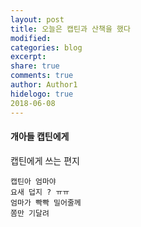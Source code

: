 ```yaml
---
layout: post
title: 오늘은 캡틴과 산책을 했다
modified:
categories: blog
excerpt:
share: true
comments: true
author: Author1
hidelogo: true
2018-06-08
---
```

#### 개아들 캡틴에게
캡틴에게 쓰는 편지
```
캡틴아 엄마야
요새 덥지 ? ㅠㅠ
엄마가 빡빡 밀어줄께
쫌만 기달려

```